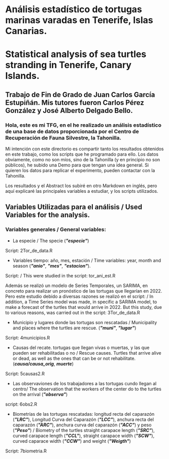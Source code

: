 # Análisis estadístico de tortugas marinas varadas en Tenerife, Islas Canarias.
# Statistical analysis of sea turtles stranding in Tenerife, Canary Islands.

## Trabajo de Fin de Grado de Juan Carlos García Estupiñán. Mis tutores fueron Carlos Pérez González y José Alberto Delgado Bello.

### Hola, este es mi TFG, en el he realizado un análisis estadístico de una base de datos proporcionada por el Centro de Recuperación de Fauna Silvestre, la Tahonilla.

Mi intención con este directorio es compartir tanto los resultados obtenidos en este trabajo, como los scripts que he programado para ello. Los datos obviamente, como no son míos, sino de la Tahonilla (y en principio no son públicos), he subido una Demo para que tengan una idea general. Si quieren los datos para replicar el experimento, pueden contactar con la Tahonilla.

Los resultados y el Abstract los subiré en otro Markdown en inglés, pero aquí explicaré las principales variables a estudiar, y los scripts utilizados.

## Variables Utilizadas para el análisis / Used Variables for the analysis.

### Variables generales / General variables:

* La especie / The specie (***"especie"***)

Script: 2Tor_de_data.R

* Variables tiempo: año, mes, estación / Time variables: year, month and season (***"anio"***, ***"mes"***, ***"estacion"***).

Script: / This were studied in the script: tor_ani_est.R

Además se realizó un modelo de Series Temporales, un SARIMA, en concreto para realizar un pronóstico de las tortugas que llegarían en 2022. Pero este estudio debido a diversas razones se realizó en el script: / In addition, a Time Series model was made, in specific a SARIMA model, to make a forecast of the turtles that would arrive in 2022. But this study, due to various reasons, was carried out in the script: 3Tor_de_data.R

* Municipio y lugares donde las tortugas son rescatadas / Municipality and places where the turtles are rescue. (***"muni"***, ***"lugar"***)

Script: 4municipios.R

* Causas del recate. tortugas que llegan vivas o muertas, y las que pueden ser rehabilitadas o no / Rescue causes. Turtles that arrive alive or dead, as well as the ones that can be or not rehabilitate. (***causa/causa_orig***, ***muerte***)

Script: 5causas2.R

* Las observaviones de los trabajadores a las tortugas cundo llegan al centro/ The observation that the workers of the center do to the turtles on the arrival (***"observa"***)

script: 6obs2.R

* Biometrías de las tortugas rescatadas: longitud recta del caparazón (***"LRC"***), Longitud Curva del Caparazón (***"LCC"***), anchura recta del caparazón (***"ARC"***), anchura curva del caparazón (***"ACC"***) y peso (***"Peso"***) / Biometry of the turtles straight carapace length (***"SRC"***), curved carapace length (***"CCL"***), straight carapace width (***"SCW"***), curved caparace width (***"CCW"***) and weight (***"Weigth"***)

Script: 7biometria.R


